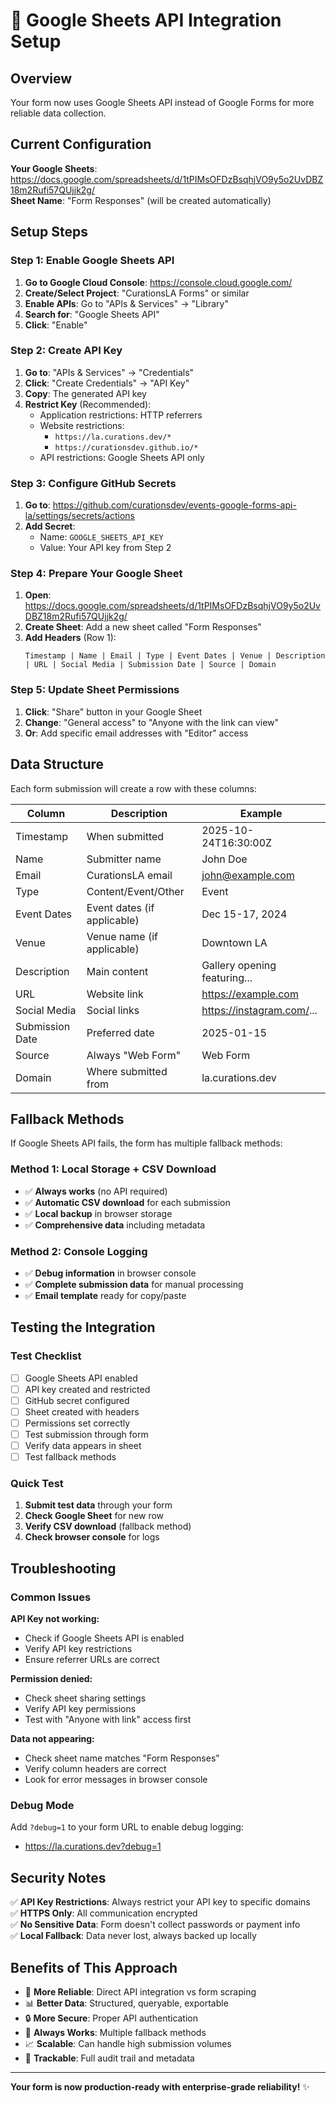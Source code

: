 # 🚀 Google Sheets API Integration Setup

## Overview
Your form now uses Google Sheets API instead of Google Forms for more reliable data collection.

## Current Configuration

**Your Google Sheets**: https://docs.google.com/spreadsheets/d/1tPIMsOFDzBsqhjVO9y5o2UvDBZ18m2Rufi57QUjjk2g/  
**Sheet Name**: "Form Responses" (will be created automatically)

## Setup Steps

### Step 1: Enable Google Sheets API

1. **Go to Google Cloud Console**: https://console.cloud.google.com/
2. **Create/Select Project**: "CurationsLA Forms" or similar
3. **Enable APIs**: Go to "APIs & Services" → "Library"
4. **Search for**: "Google Sheets API"
5. **Click**: "Enable"

### Step 2: Create API Key

1. **Go to**: "APIs & Services" → "Credentials"
2. **Click**: "Create Credentials" → "API Key"
3. **Copy**: The generated API key
4. **Restrict Key** (Recommended):
   - Application restrictions: HTTP referrers
   - Website restrictions: 
     - `https://la.curations.dev/*`
     - `https://curationsdev.github.io/*`
   - API restrictions: Google Sheets API only

### Step 3: Configure GitHub Secrets

1. **Go to**: https://github.com/curationsdev/events-google-forms-api-la/settings/secrets/actions
2. **Add Secret**: 
   - Name: `GOOGLE_SHEETS_API_KEY`
   - Value: Your API key from Step 2

### Step 4: Prepare Your Google Sheet

1. **Open**: https://docs.google.com/spreadsheets/d/1tPIMsOFDzBsqhjVO9y5o2UvDBZ18m2Rufi57QUjjk2g/
2. **Create Sheet**: Add a new sheet called "Form Responses"
3. **Add Headers** (Row 1):
   ```
   Timestamp | Name | Email | Type | Event Dates | Venue | Description | URL | Social Media | Submission Date | Source | Domain
   ```

### Step 5: Update Sheet Permissions

1. **Click**: "Share" button in your Google Sheet
2. **Change**: "General access" to "Anyone with the link can view"
3. **Or**: Add specific email addresses with "Editor" access

## Data Structure

Each form submission will create a row with these columns:

| Column | Description | Example |
|--------|-------------|---------|
| Timestamp | When submitted | 2025-10-24T16:30:00Z |
| Name | Submitter name | John Doe |
| Email | CurationsLA email | john@example.com |
| Type | Content/Event/Other | Event |
| Event Dates | Event dates (if applicable) | Dec 15-17, 2024 |
| Venue | Venue name (if applicable) | Downtown LA |
| Description | Main content | Gallery opening featuring... |
| URL | Website link | https://example.com |
| Social Media | Social links | https://instagram.com/... |
| Submission Date | Preferred date | 2025-01-15 |
| Source | Always "Web Form" | Web Form |
| Domain | Where submitted from | la.curations.dev |

## Fallback Methods

If Google Sheets API fails, the form has multiple fallback methods:

### Method 1: Local Storage + CSV Download
- ✅ **Always works** (no API required)
- ✅ **Automatic CSV download** for each submission
- ✅ **Local backup** in browser storage
- ✅ **Comprehensive data** including metadata

### Method 2: Console Logging
- ✅ **Debug information** in browser console
- ✅ **Complete submission data** for manual processing
- ✅ **Email template** ready for copy/paste

## Testing the Integration

### Test Checklist
- [ ] Google Sheets API enabled
- [ ] API key created and restricted
- [ ] GitHub secret configured
- [ ] Sheet created with headers
- [ ] Permissions set correctly
- [ ] Test submission through form
- [ ] Verify data appears in sheet
- [ ] Test fallback methods

### Quick Test
1. **Submit test data** through your form
2. **Check Google Sheet** for new row
3. **Verify CSV download** (fallback method)
4. **Check browser console** for logs

## Troubleshooting

### Common Issues

**API Key not working:**
- Check if Google Sheets API is enabled
- Verify API key restrictions
- Ensure referrer URLs are correct

**Permission denied:**
- Check sheet sharing settings
- Verify API key permissions
- Test with "Anyone with link" access first

**Data not appearing:**
- Check sheet name matches "Form Responses"
- Verify column headers are correct
- Look for error messages in browser console

### Debug Mode

Add `?debug=1` to your form URL to enable debug logging:
- https://la.curations.dev?debug=1

## Security Notes

✅ **API Key Restrictions**: Always restrict your API key to specific domains  
✅ **HTTPS Only**: All communication encrypted  
✅ **No Sensitive Data**: Form doesn't collect passwords or payment info  
✅ **Local Fallback**: Data never lost, always backed up locally  

## Benefits of This Approach

- 🚀 **More Reliable**: Direct API integration vs form scraping
- 📊 **Better Data**: Structured, queryable, exportable
- 🔒 **More Secure**: Proper API authentication
- 💾 **Always Works**: Multiple fallback methods
- 📈 **Scalable**: Can handle high submission volumes
- 🎯 **Trackable**: Full audit trail and metadata

---

**Your form is now production-ready with enterprise-grade reliability!** ✨